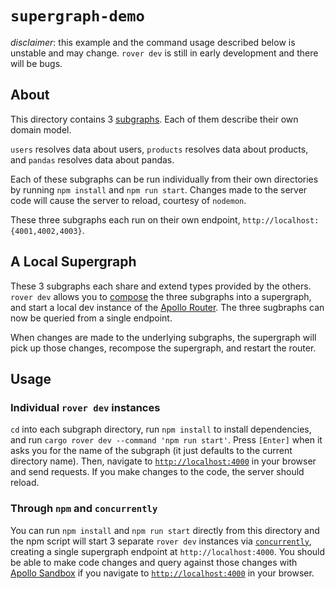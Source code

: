 # `supergraph-demo`

_disclaimer_: this example and the command usage described below is unstable and may change. `rover dev` is still in early development and there will be bugs.

## About

This directory contains 3 [subgraphs](https://www.apollographql.com/docs/federation/federation-spec). Each of them describe their own domain model.

`users` resolves data about users, `products` resolves data about products, and `pandas` resolves data about pandas.

Each of these subgraphs can be run individually from their own directories by running `npm install` and `npm run start`. Changes made to the server code will cause the server to reload, courtesy of `nodemon`.

These three subgraphs each run on their own endpoint, `http://localhost:{4001,4002,4003}`.

## A Local Supergraph

These 3 subgraphs each share and extend types provided by the others. `rover dev` allows you to [compose](https://www.apollographql.com/docs/federation/federated-types/composition/) the three subgraphs into a supergraph, and start a local dev instance of the [Apollo Router](https://www.apollographql.com/docs/router/). The three sugbraphs can now be queried from a single endpoint.

When changes are made to the underlying subgraphs, the supergraph will pick up those changes, recompose the supergraph, and restart the router.

## Usage

### Individual `rover dev` instances

`cd` into each subgraph directory, run `npm install` to install dependencies, and run `cargo rover dev --command 'npm run start'`. Press `[Enter]` when it asks you for the name of the subgraph (it just defaults to the current directory name). Then, navigate to [`http://localhost:4000`](http://localhost:4000) in your browser and send requests. If you make changes to the code, the server should reload.

### Through `npm` and `concurrently`

You can run `npm install` and `npm run start` directly from this directory and the npm script will start 3 separate `rover dev` instances via [`concurrently`](https://www.npmjs.com/package/concurrently), creating a single supergraph endpoint at `http://localhost:4000`. You should be able to make code changes and query against those changes with [Apollo Sandbox](https://www.apollographql.com/docs/router/development-workflow/build-run-queries/#apollo-sandbox) if you navigate to [`http://localhost:4000`](http://localhost:4000) in your browser.
